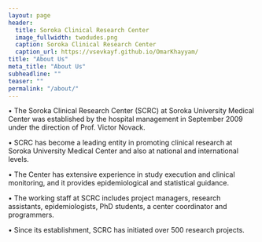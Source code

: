 ```yaml
---
layout: page
header:
  title: Soroka Clinical Research Center
  image_fullwidth: twodudes.png
  caption: Soroka Clinical Research Center
  caption_url: https://vsevkayf.github.io/OmarKhayyam/
title: "About Us"
meta_title: "About Us"
subheadline: ""
teaser: ""
permalink: "/about/"
---
```


• The Soroka Clinical Research Center (SCRC) at Soroka University Medical Center was established by the hospital management in September 2009 under the direction of  Prof. Victor Novack.

• SCRC has become a leading entity in promoting clinical research at Soroka University Medical Center and also at national and international levels.

• The Center has extensive experience in study execution and clinical monitoring, and it provides epidemiological and statistical guidance.

• The working staff at SCRC includes project managers, research assistants, epidemiologists, PhD students, a center coordinator and programmers.

• Since its establishment, SCRC has initiated over 500 research projects.

